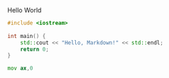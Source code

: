 Hello World
```c++
#include <iostream>
 
int main() {
    std::cout << "Hello, Markdown!" << std::endl;
    return 0;
}
```

```asm
mov ax,0
```